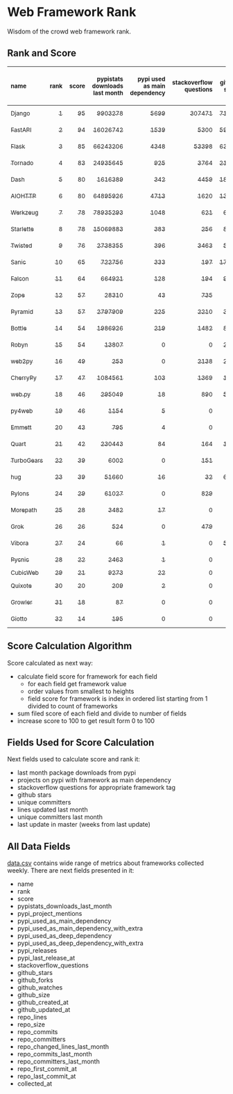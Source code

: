 # Web Framework Rank
Wisdom of the crowd web framework rank.

## Rank and Score
<sub>name</sub> | <sub>rank</sub> | <sub>score</sub> | <sub>pypistats downloads last month</sub> | <sub>pypi used as main dependency</sub> | <sub>stackoverflow questions</sub> | <sub>github stars</sub> | <sub>repo unique committers</sub> | <sub>repo changed lines last month</sub> | <sub>repo unique committers last month</sub> | <sub>repo last commit</sub>
:--- | ---: | ---: | ---: | ---: | ---: | ---: | ---: | ---: | ---: | ---:
[<sub>Django</sub>](https://github.com/django/django "first commit: 2005-07-13") | [<sub>1</sub>](# "  +0 last week") | [<sub>95</sub>](# "  -2 last week") | [<sub>9903278</sub>](# "  #7 in pypistats downloads last month +0.05% last week") | [<sub>5699</sub>](# "  #1 in pypi used as main dependency +0.39% last week") | [<sub>307471</sub>](# "  #1 in stackoverflow questions +0.04% last week") | [<sub>71605</sub>](# "  #1 in github stars +0.17% last week") | [<sub>2909</sub>](# "  #1 in repo unique committers +0.07% last week") | [<sub>2274</sub>](# "  #3 in repo changed lines last month -5.33% last week") | [<sub>33</sub>](# "▼ #2 in repo unique committers last month -13.16% last week") | [<sub>2023-06-23</sub>](# "▼ #3 in repo last commit 1 week ago")
[<sub>FastAPI</sub>](https://github.com/tiangolo/fastapi "first commit: 2018-12-05; uses: Starlette") | [<sub>2</sub>](# "  +0 last week") | [<sub>94</sub>](# "  +3 last week") | [<sub>16026742</sub>](# "  #5 in pypistats downloads last month -1.81% last week") | [<sub>1539</sub>](# "  #4 in pypi used as main dependency +1.45% last week") | [<sub>5300</sub>](# "  #3 in stackoverflow questions +0.88% last week") | [<sub>59495</sub>](# "  #3 in github stars +0.4% last week") | [<sub>486</sub>](# "  #5 in repo unique committers +2.75% last week") | [<sub>6850</sub>](# "  #2 in repo changed lines last month +77.6% last week") | [<sub>34</sub>](# "▲ #1 in repo unique committers last month +78.95% last week") | [<sub>2023-06-24</sub>](# "▲ #1 in repo last commit 1 week ago")
[<sub>Flask</sub>](https://github.com/pallets/flask "first commit: 2010-04-06; uses: Werkzeug") | [<sub>3</sub>](# "  +0 last week") | [<sub>85</sub>](# "  -1 last week") | [<sub>66243206</sub>](# "▲ #2 in pypistats downloads last month +10.99% last week") | [<sub>4348</sub>](# "  #3 in pypi used as main dependency +0.42% last week") | [<sub>53398</sub>](# "  #2 in stackoverflow questions +0.15% last week") | [<sub>63365</sub>](# "  #2 in github stars +0.07% last week") | [<sub>832</sub>](# "  #2 in repo unique committers +0.0% last week") | [<sub>616</sub>](# "▼ #9 in repo changed lines last month -0.65% last week") | [<sub>3</sub>](# "▼ #11 in repo unique committers last month -25.0% last week") | [<sub>2023-06-09</sub>](# "  #12 in repo last commit 3 weeks ago")
[<sub>Tornado</sub>](https://github.com/tornadoweb/tornado "first commit: 2009-09-09") | [<sub>4</sub>](# "▲ +1 last week") | [<sub>83</sub>](# "▲ +3 last week") | [<sub>24935645</sub>](# "  #4 in pypistats downloads last month +0.19% last week") | [<sub>925</sub>](# "  #6 in pypi used as main dependency +0.22% last week") | [<sub>3764</sub>](# "  #5 in stackoverflow questions -0.03% last week") | [<sub>21168</sub>](# "  #4 in github stars +0.07% last week") | [<sub>449</sub>](# "  #6 in repo unique committers +0.0% last week") | [<sub>947</sub>](# "▲ #6 in repo changed lines last month +3282.14% last week") | [<sub>1</sub>](# "▼ #14 in repo unique committers last month -50.0% last week") | [<sub>2023-06-22</sub>](# "  #3 in repo last commit 1 week ago")
[<sub>Dash</sub>](https://github.com/plotly/dash "first commit: 2015-04-10") | [<sub>5</sub>](# "▲ +1 last week") | [<sub>80</sub>](# "▲ +1 last week") | [<sub>1616389</sub>](# "  #11 in pypistats downloads last month +2.44% last week") | [<sub>342</sub>](# "  #9 in pypi used as main dependency +0.29% last week") | [<sub>4459</sub>](# "  #4 in stackoverflow questions +0.09% last week") | [<sub>18890</sub>](# "  #5 in github stars +0.14% last week") | [<sub>166</sub>](# "  #15 in repo unique committers +0.0% last week") | [<sub>41924</sub>](# "  #1 in repo changed lines last month -44.63% last week") | [<sub>5</sub>](# "▲ #7 in repo unique committers last month +25.0% last week") | [<sub>2023-06-23</sub>](# "  #3 in repo last commit 1 week ago")
[<sub>AIOHTTP</sub>](https://github.com/aio-libs/aiohttp "first commit: 2013-10-01") | [<sub>6</sub>](# "▼ -2 last week") | [<sub>80</sub>](# "▼ -1 last week") | [<sub>64895926</sub>](# "▼ #3 in pypistats downloads last month +0.26% last week") | [<sub>4713</sub>](# "  #2 in pypi used as main dependency +0.45% last week") | [<sub>1620</sub>](# "  #9 in stackoverflow questions -0.12% last week") | [<sub>13655</sub>](# "  #7 in github stars +0.15% last week") | [<sub>704</sub>](# "  #3 in repo unique committers +0.0% last week") | [<sub>38</sub>](# "▼ #14 in repo changed lines last month -19.15% last week") | [<sub>5</sub>](# "▼ #7 in repo unique committers last month -16.67% last week") | [<sub>2023-06-09</sub>](# "  #12 in repo last commit 3 weeks ago")
[<sub>Werkzeug</sub>](https://github.com/pallets/werkzeug "first commit: 2007-05-04; used by: Flask and Quart") | [<sub>7</sub>](# "  +0 last week") | [<sub>78</sub>](# "  +0 last week") | [<sub>78935293</sub>](# "  #1 in pypistats downloads last month +5.47% last week") | [<sub>1048</sub>](# "  #5 in pypi used as main dependency +0.19% last week") | [<sub>621</sub>](# "  #15 in stackoverflow questions +0.0% last week") | [<sub>6386</sub>](# "  #12 in github stars +0.03% last week") | [<sub>487</sub>](# "  #4 in repo unique committers +0.0% last week") | [<sub>852</sub>](# "▼ #8 in repo changed lines last month +0.0% last week") | [<sub>6</sub>](# "  #5 in repo unique committers last month +0.0% last week") | [<sub>2023-06-09</sub>](# "  #12 in repo last commit 3 weeks ago")
[<sub>Starlette</sub>](https://github.com/encode/starlette "first commit: 2018-06-25; used by: FastAPI") | [<sub>8</sub>](# "  +0 last week") | [<sub>78</sub>](# "  +1 last week") | [<sub>15069883</sub>](# "  #6 in pypistats downloads last month -0.54% last week") | [<sub>383</sub>](# "  #8 in pypi used as main dependency +1.32% last week") | [<sub>256</sub>](# "  #17 in stackoverflow questions +0.79% last week") | [<sub>8380</sub>](# "  #9 in github stars +0.32% last week") | [<sub>248</sub>](# "  #11 in repo unique committers +0.4% last week") | [<sub>1092</sub>](# "▲ #5 in repo changed lines last month +1.11% last week") | [<sub>11</sub>](# "  #3 in repo unique committers last month +0.0% last week") | [<sub>2023-06-20</sub>](# "  #3 in repo last commit 1 week ago")
[<sub>Twisted</sub>](https://github.com/twisted/twisted "first commit: 2001-07-09") | [<sub>9</sub>](# "  +0 last week") | [<sub>76</sub>](# "  -1 last week") | [<sub>2738355</sub>](# "  #9 in pypistats downloads last month -0.25% last week") | [<sub>396</sub>](# "  #7 in pypi used as main dependency +0.0% last week") | [<sub>3463</sub>](# "  #6 in stackoverflow questions +0.0% last week") | [<sub>5100</sub>](# "  #15 in github stars +0.1% last week") | [<sub>299</sub>](# "  #9 in repo unique committers +0.0% last week") | [<sub>1166</sub>](# "▲ #4 in repo changed lines last month +0.0% last week") | [<sub>4</sub>](# "  #9 in repo unique committers last month +0.0% last week") | [<sub>2023-06-15</sub>](# "▼ #9 in repo last commit 2 weeks ago")
[<sub>Sanic</sub>](https://github.com/sanic-org/sanic "first commit: 2016-05-26") | [<sub>10</sub>](# "  +0 last week") | [<sub>65</sub>](# "  -2 last week") | [<sub>722756</sub>](# "  #13 in pypistats downloads last month +0.69% last week") | [<sub>333</sub>](# "  #10 in pypi used as main dependency +0.3% last week") | [<sub>197</sub>](# "  #18 in stackoverflow questions +0.0% last week") | [<sub>17140</sub>](# "  #6 in github stars +0.06% last week") | [<sub>365</sub>](# "  #7 in repo unique committers +0.0% last week") | [<sub>1</sub>](# "  #17 in repo changed lines last month +0.0% last week") | [<sub>1</sub>](# "  #14 in repo unique committers last month +0.0% last week") | [<sub>2023-06-14</sub>](# "▼ #9 in repo last commit 2 weeks ago")
[<sub>Falcon</sub>](https://github.com/falconry/falcon "first commit: 2012-12-06; used by: hug") | [<sub>11</sub>](# "  +0 last week") | [<sub>64</sub>](# "  +0 last week") | [<sub>664921</sub>](# "  #14 in pypistats downloads last month -2.58% last week") | [<sub>128</sub>](# "  #13 in pypi used as main dependency +0.0% last week") | [<sub>194</sub>](# "  #19 in stackoverflow questions +0.0% last week") | [<sub>9159</sub>](# "  #8 in github stars +0.1% last week") | [<sub>206</sub>](# "  #13 in repo unique committers +0.0% last week") | [<sub>368</sub>](# "  #10 in repo changed lines last month -6.12% last week") | [<sub>4</sub>](# "▼ #9 in repo unique committers last month -20.0% last week") | [<sub>2023-06-04</sub>](# "  #12 in repo last commit 3 weeks ago")
[<sub>Zope</sub>](https://github.com/zopefoundation/Zope "first commit: 1996-06-17") | [<sub>12</sub>](# "  +0 last week") | [<sub>57</sub>](# "  +0 last week") | [<sub>28310</sub>](# "  #19 in pypistats downloads last month +2.67% last week") | [<sub>43</sub>](# "  #16 in pypi used as main dependency +0.0% last week") | [<sub>735</sub>](# "  #14 in stackoverflow questions +0.0% last week") | [<sub>326</sub>](# "  #25 in github stars +0.0% last week") | [<sub>176</sub>](# "  #14 in repo unique committers +0.0% last week") | [<sub>237</sub>](# "▼ #12 in repo changed lines last month -36.97% last week") | [<sub>3</sub>](# "▲ #11 in repo unique committers last month +50.0% last week") | [<sub>2023-06-20</sub>](# "  #3 in repo last commit 1 week ago")
[<sub>Pyramid</sub>](https://github.com/Pylons/pyramid "first commit: 2008-07-04; used by: CubicWeb") | [<sub>13</sub>](# "  +0 last week") | [<sub>57</sub>](# "  +0 last week") | [<sub>2797909</sub>](# "  #8 in pypistats downloads last month -1.04% last week") | [<sub>225</sub>](# "  #11 in pypi used as main dependency +0.0% last week") | [<sub>2210</sub>](# "  #7 in stackoverflow questions +0.05% last week") | [<sub>3812</sub>](# "  #16 in github stars +0.05% last week") | [<sub>363</sub>](# "  #8 in repo unique committers +0.0% last week") | [<sub>0</sub>](# "  #18 in repo changed lines last month +100% last week") | [<sub>0</sub>](# "  #18 in repo unique committers last month +100% last week") | [<sub>2023-05-11</sub>](# "  #19 in repo last commit 7 weeks ago")
[<sub>Bottle</sub>](https://github.com/bottlepy/bottle "first commit: 2009-06-30") | [<sub>14</sub>](# "▲ +1 last week") | [<sub>54</sub>](# "▲ +0 last week") | [<sub>1986926</sub>](# "  #10 in pypistats downloads last month +0.11% last week") | [<sub>219</sub>](# "  #12 in pypi used as main dependency +0.0% last week") | [<sub>1482</sub>](# "  #10 in stackoverflow questions +0.0% last week") | [<sub>8011</sub>](# "  #10 in github stars +0.05% last week") | [<sub>231</sub>](# "  #12 in repo unique committers +0.0% last week") | [<sub>0</sub>](# "  #18 in repo changed lines last month +100% last week") | [<sub>0</sub>](# "  #18 in repo unique committers last month +100% last week") | [<sub>2022-09-05</sub>](# "  #23 in repo last commit 42 weeks ago")
[<sub>Robyn</sub>](https://github.com/sansyrox/robyn "first commit: 2021-05-22") | [<sub>15</sub>](# "▼ -1 last week") | [<sub>54</sub>](# "▼ -1 last week") | [<sub>13807</sub>](# "  #20 in pypistats downloads last month +33.26% last week") | [<sub>0</sub>](# "  #26 in pypi used as main dependency +100% last week") | [<sub>0</sub>](# "  #23 in stackoverflow questions +100% last week") | [<sub>2764</sub>](# "  #17 in github stars +0.55% last week") | [<sub>50</sub>](# "  #21 in repo unique committers +0.0% last week") | [<sub>944</sub>](# "▼ #7 in repo changed lines last month -42.61% last week") | [<sub>8</sub>](# "  #4 in repo unique committers last month +0.0% last week") | [<sub>2023-06-24</sub>](# "  #1 in repo last commit 1 week ago")
[<sub>web2py</sub>](https://github.com/web2py/web2py "first commit: 2011-11-23") | [<sub>16</sub>](# "  +0 last week") | [<sub>49</sub>](# "  +0 last week") | [<sub>253</sub>](# "  #28 in pypistats downloads last month -4.17% last week") | [<sub>0</sub>](# "  #26 in pypi used as main dependency +100% last week") | [<sub>2138</sub>](# "  #8 in stackoverflow questions +0.0% last week") | [<sub>2048</sub>](# "  #18 in github stars +0.0% last week") | [<sub>271</sub>](# "  #10 in repo unique committers +0.0% last week") | [<sub>2</sub>](# "  #16 in repo changed lines last month +0.0% last week") | [<sub>1</sub>](# "  #14 in repo unique committers last month +0.0% last week") | [<sub>2023-06-05</sub>](# "  #12 in repo last commit 3 weeks ago")
[<sub>CherryPy</sub>](https://github.com/cherrypy/cherrypy "first commit: 2004-11-20") | [<sub>17</sub>](# "▲ +1 last week") | [<sub>47</sub>](# "▲ +0 last week") | [<sub>1084561</sub>](# "  #12 in pypistats downloads last month -4.55% last week") | [<sub>103</sub>](# "  #14 in pypi used as main dependency +0.98% last week") | [<sub>1369</sub>](# "  #11 in stackoverflow questions -0.07% last week") | [<sub>1689</sub>](# "  #20 in github stars +0.24% last week") | [<sub>148</sub>](# "  #16 in repo unique committers +0.0% last week") | [<sub>0</sub>](# "  #18 in repo changed lines last month +100% last week") | [<sub>0</sub>](# "  #18 in repo unique committers last month +100% last week") | [<sub>2023-05-04</sub>](# "  #20 in repo last commit 8 weeks ago")
[<sub>web.py</sub>](https://github.com/webpy/webpy "first commit: 1970-01-01") | [<sub>18</sub>](# "▲ +1 last week") | [<sub>46</sub>](# "▲ +0 last week") | [<sub>295049</sub>](# "  #15 in pypistats downloads last month +4.16% last week") | [<sub>18</sub>](# "  #18 in pypi used as main dependency +0.0% last week") | [<sub>890</sub>](# "  #12 in stackoverflow questions +0.0% last week") | [<sub>5816</sub>](# "  #13 in github stars +0.05% last week") | [<sub>94</sub>](# "  #18 in repo unique committers +0.0% last week") | [<sub>0</sub>](# "  #18 in repo changed lines last month +100% last week") | [<sub>0</sub>](# "  #18 in repo unique committers last month +100% last week") | [<sub>2023-04-20</sub>](# "  #21 in repo last commit 10 weeks ago")
[<sub>py4web</sub>](https://github.com/web2py/py4web "first commit: 2019-03-25") | [<sub>19</sub>](# "▼ -2 last week") | [<sub>46</sub>](# "▼ -1 last week") | [<sub>1154</sub>](# "  #25 in pypistats downloads last month -10.54% last week") | [<sub>5</sub>](# "  #21 in pypi used as main dependency +0.0% last week") | [<sub>0</sub>](# "  #23 in stackoverflow questions +100% last week") | [<sub>200</sub>](# "  #27 in github stars +0.0% last week") | [<sub>68</sub>](# "  #20 in repo unique committers +0.0% last week") | [<sub>271</sub>](# "▼ #11 in repo changed lines last month -35.17% last week") | [<sub>6</sub>](# "  #5 in repo unique committers last month +0.0% last week") | [<sub>2023-06-11</sub>](# "▼ #9 in repo last commit 2 weeks ago")
[<sub>Emmett</sub>](https://github.com/emmett-framework/emmett "first commit: 2014-10-22") | [<sub>20</sub>](# "▲ +1 last week") | [<sub>43</sub>](# "▲ +2 last week") | [<sub>795</sub>](# "  #26 in pypistats downloads last month +2.19% last week") | [<sub>4</sub>](# "  #22 in pypi used as main dependency +0.0% last week") | [<sub>0</sub>](# "  #23 in stackoverflow questions +100% last week") | [<sub>854</sub>](# "  #21 in github stars +0.23% last week") | [<sub>24</sub>](# "  #27 in repo unique committers +4.35% last week") | [<sub>139</sub>](# "▼ #13 in repo changed lines last month +75.95% last week") | [<sub>2</sub>](# "▲ #13 in repo unique committers last month +100.0% last week") | [<sub>2023-06-22</sub>](# "  #3 in repo last commit 1 week ago")
[<sub>Quart</sub>](https://github.com/pallets/quart "first commit: 2017-05-14; uses: Werkzeug") | [<sub>21</sub>](# "▼ -1 last week") | [<sub>42</sub>](# "▼ +0 last week") | [<sub>230443</sub>](# "  #16 in pypistats downloads last month -1.79% last week") | [<sub>84</sub>](# "  #15 in pypi used as main dependency +2.44% last week") | [<sub>164</sub>](# "  #20 in stackoverflow questions +0.0% last week") | [<sub>1947</sub>](# "  #19 in github stars +0.52% last week") | [<sub>92</sub>](# "  #19 in repo unique committers +0.0% last week") | [<sub>0</sub>](# "  #18 in repo changed lines last month +100% last week") | [<sub>0</sub>](# "  #18 in repo unique committers last month +100% last week") | [<sub>2023-05-18</sub>](# "  #18 in repo last commit 6 weeks ago")
[<sub>TurboGears</sub>](https://github.com/TurboGears/tg2 "first commit: 2007-06-27") | [<sub>22</sub>](# "  +0 last week") | [<sub>39</sub>](# "  +0 last week") | [<sub>6002</sub>](# "  #22 in pypistats downloads last month +4.29% last week") | [<sub>0</sub>](# "  #26 in pypi used as main dependency +100% last week") | [<sub>151</sub>](# "  #21 in stackoverflow questions +0.0% last week") | [<sub>780</sub>](# "  #22 in github stars +0.0% last week") | [<sub>37</sub>](# "  #23 in repo unique committers +0.0% last week") | [<sub>12</sub>](# "  #15 in repo changed lines last month +0.0% last week") | [<sub>1</sub>](# "  #14 in repo unique committers last month +0.0% last week") | [<sub>2023-05-30</sub>](# "  #17 in repo last commit 4 weeks ago")
[<sub>hug</sub>](https://github.com/hugapi/hug "first commit: 2015-07-17; uses: Falcon") | [<sub>23</sub>](# "  +0 last week") | [<sub>39</sub>](# "  +0 last week") | [<sub>51660</sub>](# "  #18 in pypistats downloads last month -3.52% last week") | [<sub>16</sub>](# "  #20 in pypi used as main dependency +0.0% last week") | [<sub>32</sub>](# "  #22 in stackoverflow questions +0.0% last week") | [<sub>6725</sub>](# "  #11 in github stars +0.0% last week") | [<sub>123</sub>](# "  #17 in repo unique committers +0.0% last week") | [<sub>0</sub>](# "  #18 in repo changed lines last month +100% last week") | [<sub>0</sub>](# "  #18 in repo unique committers last month +100% last week") | [<sub>2020-08-10</sub>](# "  #27 in repo last commit 150 weeks ago")
[<sub>Pylons</sub>](https://github.com/Pylons/pylons "first commit: 2006-02-18") | [<sub>24</sub>](# "  +0 last week") | [<sub>29</sub>](# "  +0 last week") | [<sub>61027</sub>](# "  #17 in pypistats downloads last month +0.71% last week") | [<sub>0</sub>](# "  #26 in pypi used as main dependency +100% last week") | [<sub>829</sub>](# "  #13 in stackoverflow questions +0.0% last week") | [<sub>229</sub>](# "  #26 in github stars +0.44% last week") | [<sub>36</sub>](# "  #24 in repo unique committers +0.0% last week") | [<sub>0</sub>](# "  #18 in repo changed lines last month +100% last week") | [<sub>0</sub>](# "  #18 in repo unique committers last month +100% last week") | [<sub>2018-01-12</sub>](# "  #30 in repo last commit 285 weeks ago")
[<sub>Morepath</sub>](https://github.com/morepath/morepath "first commit: 2013-07-17") | [<sub>25</sub>](# "  +0 last week") | [<sub>28</sub>](# "  +0 last week") | [<sub>3482</sub>](# "  #23 in pypistats downloads last month +6.0% last week") | [<sub>17</sub>](# "  #19 in pypi used as main dependency +0.0% last week") | [<sub>0</sub>](# "  #23 in stackoverflow questions +100% last week") | [<sub>396</sub>](# "  #24 in github stars +0.25% last week") | [<sub>28</sub>](# "  #25 in repo unique committers +0.0% last week") | [<sub>0</sub>](# "  #18 in repo changed lines last month +100% last week") | [<sub>0</sub>](# "  #18 in repo unique committers last month +100% last week") | [<sub>2022-05-29</sub>](# "  #25 in repo last commit 56 weeks ago")
[<sub>Grok</sub>](https://github.com/zopefoundation/grok "first commit: 2006-10-14") | [<sub>26</sub>](# "  +0 last week") | [<sub>26</sub>](# "  +0 last week") | [<sub>524</sub>](# "  #27 in pypistats downloads last month +35.05% last week") | [<sub>0</sub>](# "  #26 in pypi used as main dependency +100% last week") | [<sub>479</sub>](# "  #16 in stackoverflow questions -0.42% last week") | [<sub>22</sub>](# "  #31 in github stars +0.0% last week") | [<sub>41</sub>](# "  #22 in repo unique committers +0.0% last week") | [<sub>0</sub>](# "  #18 in repo changed lines last month +100% last week") | [<sub>0</sub>](# "  #18 in repo unique committers last month +100% last week") | [<sub>2022-12-29</sub>](# "  #22 in repo last commit 26 weeks ago")
[<sub>Vibora</sub>](https://github.com/vibora-io/vibora "first commit: 2018-06-13") | [<sub>27</sub>](# "  +0 last week") | [<sub>24</sub>](# "  +0 last week") | [<sub>66</sub>](# "  #32 in pypistats downloads last month +6.45% last week") | [<sub>1</sub>](# "  #24 in pypi used as main dependency +0.0% last week") | [<sub>0</sub>](# "  #23 in stackoverflow questions +100% last week") | [<sub>5719</sub>](# "  #14 in github stars +0.02% last week") | [<sub>27</sub>](# "  #26 in repo unique committers +0.0% last week") | [<sub>0</sub>](# "  #18 in repo changed lines last month +100% last week") | [<sub>0</sub>](# "  #18 in repo unique committers last month +100% last week") | [<sub>2019-02-11</sub>](# "  #29 in repo last commit 228 weeks ago")
[<sub>Pycnic</sub>](https://github.com/nullism/pycnic "first commit: 2015-11-04") | [<sub>28</sub>](# "  +0 last week") | [<sub>22</sub>](# "  +0 last week") | [<sub>2463</sub>](# "  #24 in pypistats downloads last month -5.88% last week") | [<sub>1</sub>](# "  #24 in pypi used as main dependency +0.0% last week") | [<sub>0</sub>](# "  #23 in stackoverflow questions +100% last week") | [<sub>159</sub>](# "  #28 in github stars +0.0% last week") | [<sub>11</sub>](# "  #28 in repo unique committers +0.0% last week") | [<sub>0</sub>](# "  #18 in repo changed lines last month +100% last week") | [<sub>0</sub>](# "  #18 in repo unique committers last month +100% last week") | [<sub>2022-04-05</sub>](# "  #26 in repo last commit 64 weeks ago")
[<sub>CubicWeb</sub>](https://forge.extranet.logilab.fr/cubicweb/cubicweb "uses: Pyramid") | [<sub>29</sub>](# "  +0 last week") | [<sub>21</sub>](# "  +0 last week") | [<sub>9273</sub>](# "  #21 in pypistats downloads last month +9.48% last week") | [<sub>22</sub>](# "  #17 in pypi used as main dependency +0.0% last week") | [<sub>0</sub>](# "  #23 in stackoverflow questions +100% last week") | [<sub>0</sub>](# "  #32 in github stars +100% last week") | [<sub>0</sub>](# "  #32 in repo unique committers +100% last week") | [<sub>0</sub>](# "  #18 in repo changed lines last month +100% last week") | [<sub>0</sub>](# "  #18 in repo unique committers last month +100% last week") | [<sub></sub>](# "  #31 in repo last commit")
[<sub>Quixote</sub>](https://github.com/nascheme/quixote "first commit: 2006-03-16") | [<sub>30</sub>](# "  +0 last week") | [<sub>20</sub>](# "  +0 last week") | [<sub>209</sub>](# "▲ #29 in pypistats downloads last month -7.11% last week") | [<sub>2</sub>](# "  #23 in pypi used as main dependency +0.0% last week") | [<sub>0</sub>](# "  #23 in stackoverflow questions +100% last week") | [<sub>81</sub>](# "  #29 in github stars +0.0% last week") | [<sub>6</sub>](# "  #29 in repo unique committers +0.0% last week") | [<sub>0</sub>](# "  #18 in repo changed lines last month +100% last week") | [<sub>0</sub>](# "  #18 in repo unique committers last month +100% last week") | [<sub>2022-06-23</sub>](# "  #24 in repo last commit 53 weeks ago")
[<sub>Growler</sub>](https://github.com/pyGrowler/Growler "first commit: 2014-08-17") | [<sub>31</sub>](# "  +0 last week") | [<sub>18</sub>](# "  +0 last week") | [<sub>87</sub>](# "  #31 in pypistats downloads last month +29.85% last week") | [<sub>0</sub>](# "  #26 in pypi used as main dependency +100% last week") | [<sub>0</sub>](# "  #23 in stackoverflow questions +100% last week") | [<sub>687</sub>](# "  #23 in github stars +0.0% last week") | [<sub>6</sub>](# "  #29 in repo unique committers +0.0% last week") | [<sub>0</sub>](# "  #18 in repo changed lines last month +100% last week") | [<sub>0</sub>](# "  #18 in repo unique committers last month +100% last week") | [<sub>2020-03-08</sub>](# "  #28 in repo last commit 172 weeks ago")
[<sub>Giotto</sub>](https://github.com/priestc/giotto "first commit: 2012-02-26") | [<sub>32</sub>](# "  +0 last week") | [<sub>14</sub>](# "  +0 last week") | [<sub>195</sub>](# "▼ #30 in pypistats downloads last month -14.47% last week") | [<sub>0</sub>](# "  #26 in pypi used as main dependency +100% last week") | [<sub>0</sub>](# "  #23 in stackoverflow questions +100% last week") | [<sub>58</sub>](# "  #30 in github stars +0.0% last week") | [<sub>3</sub>](# "  #31 in repo unique committers +0.0% last week") | [<sub>0</sub>](# "  #18 in repo changed lines last month +100% last week") | [<sub>0</sub>](# "  #18 in repo unique committers last month +100% last week") | [<sub>2013-10-07</sub>](# "  #31 in repo last commit 507 weeks ago")

## Score Calculation Algorithm
Score calculated as next way:
- calculate field score for framework for each field
  - for each field get framework value
  - order values from smallest to heights
  - field score for framework is index in ordered list starting from 1 divided to count of frameworks
- sum filed score of each field and divide to number of fields
- increase score to 100 to get result form 0 to 100

## Fields Used for Score Calculation
Next fields used to calculate score and rank it:
- last month package downloads from pypi
- projects on pypi with framework as main dependency
- stackoverflow questions for appropriate framework tag
- github stars
- unique committers
- lines updated last month
- unique committers last month
- last update in master (weeks from last update)

## All Data Fields
[data.csv](data.csv) contains wide range of metrics about frameworks collected weekly.
There are next fields presented in it: 

- name
- rank
- score
- pypistats_downloads_last_month
- pypi_project_mentions
- pypi_used_as_main_dependency
- pypi_used_as_main_dependency_with_extra
- pypi_used_as_deep_dependency
- pypi_used_as_deep_dependency_with_extra
- pypi_releases
- pypi_last_release_at
- stackoverflow_questions
- github_stars
- github_forks
- github_watches
- github_size
- github_created_at
- github_updated_at
- repo_lines
- repo_size
- repo_commits
- repo_committers
- repo_changed_lines_last_month
- repo_commits_last_month
- repo_committers_last_month
- repo_first_commit_at
- repo_last_commit_at
- collected_at
